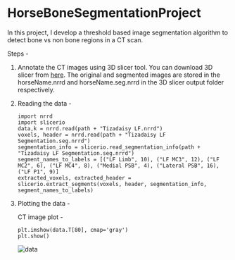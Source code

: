 # HorseBoneSegmentationProject

In this project, I develop a threshold based image segmentation algorithm to detect bone vs non bone regions in a CT scan. 

Steps - 

1. Annotate the CT images using 3D slicer tool. You can download 3D slicer from [here](https://download.slicer.org/). The original and segmented images are stored in the horseName.nrrd and horseName.seg.nrrd  in the 3D slicer output folder respectively.
2. Reading the data -
     ```
     import nrrd
     import slicerio
     data,k = nrrd.read(path + "Tizadaisy LF.nrrd")
     voxels, header = nrrd.read(path + "Tizadaisy LF Segmentation.seg.nrrd")
     segmentation_info = slicerio.read_segmentation_info(path + "Tizadaisy LF Segmentation.seg.nrrd")
     segment_names_to_labels = [("LF Limb", 10), ("LF MC3", 12), ("LF MC2", 6), ("LF MC4", 8), ("Medial PSB", 4), ("Lateral PSB", 16), ("LF P1", 9)]
     extracted_voxels, extracted_header = slicerio.extract_segments(voxels, header, segmentation_info, segment_names_to_labels)
     ```
3. Plotting the data -

   CT image plot -
   
   ```
   plt.imshow(data.T[80], cmap='gray')
   plt.show()
   ```
   ![data](https://github.com/anchit1704/HorseBoneSegmentationProject/assets/17884278/b13ce4a2-5b9e-4590-b90d-e35fca6dcdc7)

